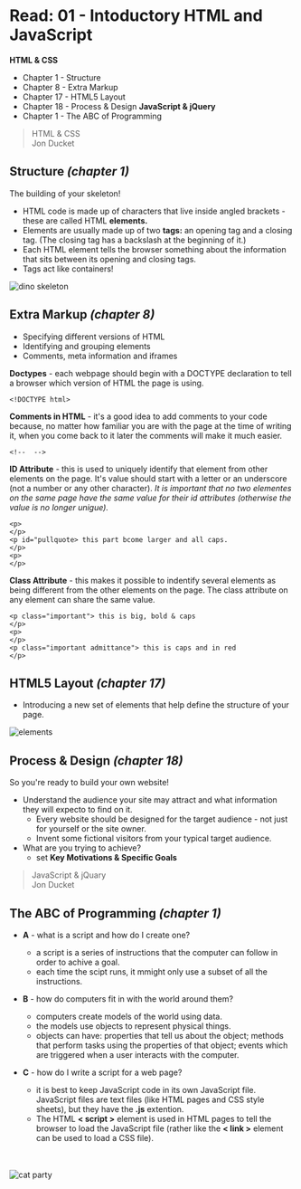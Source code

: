 # Read: 01 - Intoductory HTML and JavaScript

**HTML & CSS**
* Chapter 1 - Structure
* Chapter 8 - Extra Markup
* Chapter 17 - HTML5 Layout
* Chapter 18 - Process & Design
**JavaScript & jQuery**
* Chapter 1 - The ABC of Programming

>HTML & CSS <br>
Jon Ducket

## **Structure** *(chapter 1)*

The building of your skeleton!
* HTML code is made up of characters that live inside angled brackets - these are called HTML **elements.** 
* Elements are usually made up of two **tags:** an opening tag and a closing tag. (The closing tag has a backslash at the beginning of it.)
* Each HTML element tells the browser something about the information that sits between its opening and closing tags.
* Tags act like containers!


![dino skeleton](https://cdn8.picryl.com/photo/1895/12/31/skeleton-from-manual-of-geology-treating-of-the-principles-of-the-science-with-e167a1-1024.jpg)

## **Extra Markup** *(chapter 8)*

* Specifying different versions of HTML
* Identifying and grouping elements
* Comments, meta information and iframes

 **Doctypes** - each webpage should begin with a DOCTYPE declaration to tell a browser which version of HTML the page is using.

 ```
 <!DOCTYPE html>
 ```

**Comments in HTML** - it's a good idea to add comments to your code because, no matter how familiar you are with the page at the time of writing it, when you come back to it later the comments will make it much easier.

```
<!--  -->
```

**ID Attribute** - this is used to uniquely identify that element from other elements on the page. It's value should start with a letter or an underscore (not a number or any other character). *It is important that no two elementes on the same page have the same value for their id attributes (otherwise the value is no longer unigue).*

```
<p>
</p>
<p id="pullquote> this part bcome larger and all caps.
</p>
<p>
</p>
```

**Class Attribute** - this makes it possible to indentify several elements as being different from the other elements on the page. The class attribute on any element can share the same value.

```
<p class="important"> this is big, bold & caps
</p>
<p>
</p>
<p class="important admittance"> this is caps and in red
</p>
```



## **HTML5 Layout** *(chapter 17)*

* Introducing a new set of elements that help define the structure of your page.
  
    
![elements](https://encrypted-tbn0.gstatic.com/images?q=tbn%3AANd9GcROdIvUmb9yr9pRujQLBFONycQLT-Ykf_n_QgvJ44U14VmszhAt&usqp=CAU)


## **Process & Design** *(chapter 18)*

So you're ready to build your own website!
* Understand the audience your site may attract and what information they will expecto to find on it.
    * Every website should be designed for the target audience - not just for yourself or the site owner.
    * Invent some fictional visitors from your typical target audience. 
* What are you trying to achieve?
    * set **Key Motivations & Specific Goals**
>JavaScript & jQuary <br>
Jon Ducket

## **The ABC of Programming** *(chapter 1)*

* **A** - what is a script and how do I create one?
    * a script is a series of instructions that the computer can follow in order to achive a goal.
    * each time the scipt runs, it mmight only use a subset of all the instructions.

* **B** - how do computers fit in with the world around them?
    * computers create models of the world using data.
    * the models use objects to represent physical things.
    * objects can have: properties that tell us about the object; methods that perform tasks using the properties of that object; events which are triggered when a user interacts with the computer.

* **C** - how do I write a script for a web page?
    * it is best to keep JavaScript code in its own JavaScript file. JavaScript files are text files (like HTML pages and CSS style sheets), but they have the **.js** extention.
    * The HTML **< script >** element is used in HTML pages to tell the browser to load the JavaScript file (rather like the **< link >** element can be used to load a CSS file).

    <br>
    <br>
![cat party](https://upload.wikimedia.org/wikipedia/commons/thumb/1/15/Louis_Wain_The_bachelor_party.jpg/800px-Louis_Wain_The_bachelor_party.jpg)
